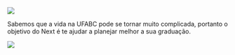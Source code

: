 <img src="https://github.com/ufabc-next/ufabc-next/blob/master/app/static/assets/images/cover.jpg" />

Sabemos que a vida na UFABC pode se tornar muito complicada, portanto o objetivo do Next é te ajudar a planejar melhor a sua graduação.

<img src="https://github.com/ufabc-next/ufabc-next/blob/master/app/static/assets/images/reviews.png" />